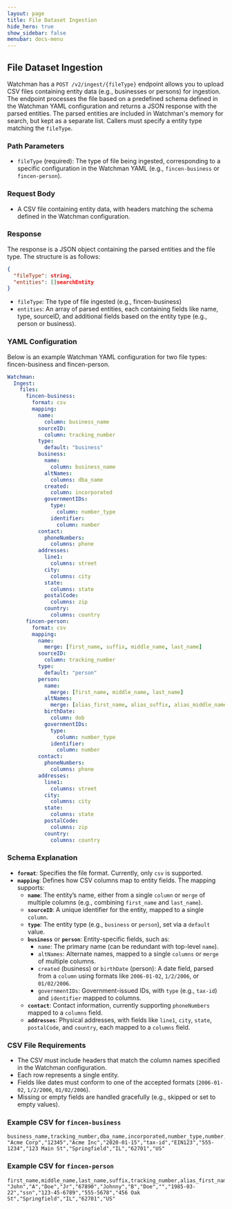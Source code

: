 ```yaml
---
layout: page
title: File Dataset Ingestion
hide_hero: true
show_sidebar: false
menubar: docs-menu
---
```


## File Dataset Ingestion

Watchman has a `POST /v2/ingest/{fileType}` endpoint allows you to upload CSV files containing entity data (e.g., businesses or persons) for ingestion.
The endpoint processes the file based on a predefined schema defined in the Watchman YAML configuration and returns a JSON response with the parsed entities.
The parsed entities are included in Watchman's memory for search, but kept as a separate list. Callers must specify a entity type matching the `fileType`.

### Path Parameters

- `fileType` (required): The type of file being ingested, corresponding to a specific configuration in the Watchman YAML (e.g., `fincen-business` or `fincen-person`).

### Request Body

- A CSV file containing entity data, with headers matching the schema defined in the Watchman configuration.

### Response

The response is a JSON object containing the parsed entities and the file type. The structure is as follows:

```json
{
  "fileType": string,
  "entities": []searchEntity
}
```

- `fileType`: The type of file ingested (e.g., fincen-business)
- `entities`: An array of parsed entities, each containing fields like name, type, sourceID, and additional fields based on the entity type (e.g., person or business).

### YAML Configuration

Below is an example Watchman YAML configuration for two file types: fincen-business and fincen-person.

```yaml
Watchman:
  Ingest:
    files:
      fincen-business:
        format: csv
        mapping:
          name:
            column: business_name
          sourceID:
            column: tracking_number
          type:
            default: "business"
          business:
            name:
              column: business_name
            altNames:
              columns: dba_name
            created:
              column: incorporated
            governmentIDs:
              type:
                column: number_type
              identifier:
                column: number
          contact:
            phoneNumbers:
              columns: phone
          addresses:
            line1:
              columns: street
            city:
              columns: city
            state:
              columns: state
            postalCode:
              columns: zip
            country:
              columns: country
      fincen-person:
        format: csv
        mapping:
          name:
            merge: [first_name, suffix, middle_name, last_name]
          sourceID:
            column: tracking_number
          type:
            default: "person"
          person:
            name:
              merge: [first_name, middle_name, last_name]
            altNames:
              merge: [alias_first_name, alias_suffix, alias_middle_name, alias_last_name]
            birthDate:
              column: dob
            governmentIDs:
              type:
                column: number_type
              identifier:
                column: number
          contact:
            phoneNumbers:
              columns: phone
          addresses:
            line1:
              columns: street
            city:
              columns: city
            state:
              columns: state
            postalCode:
              columns: zip
            country:
              columns: country
```

### Schema Explanation

- **`format`**: Specifies the file format. Currently, only `csv` is supported.
- **`mapping`**: Defines how CSV columns map to entity fields. The mapping supports:
  - **`name`**: The entity’s name, either from a single `column` or `merge` of multiple columns (e.g., combining `first_name` and `last_name`).
  - **`sourceID`**: A unique identifier for the entity, mapped to a single `column`.
  - **`type`**: The entity type (e.g., `business` or `person`), set via a `default` value.
  - **`business`** or **`person`**: Entity-specific fields, such as:
    - `name`: The primary name (can be redundant with top-level `name`).
    - `altNames`: Alternate names, mapped to a single `columns` or `merge` of multiple columns.
    - `created` (business) or `birthDate` (person): A date field, parsed from a `column` using formats like `2006-01-02`, `1/2/2006`, or `01/02/2006`.
    - `governmentIDs`: Government-issued IDs, with `type` (e.g., `tax-id`) and `identifier` mapped to columns.
  - **`contact`**: Contact information, currently supporting `phoneNumbers` mapped to a `columns` field.
  - **`addresses`**: Physical addresses, with fields like `line1`, `city`, `state`, `postalCode`, and `country`, each mapped to a `columns` field.

### CSV File Requirements

- The CSV must include headers that match the column names specified in the Watchman configuration.
- Each row represents a single entity.
- Fields like dates must conform to one of the accepted formats (`2006-01-02`, `1/2/2006`, `01/02/2006`).
- Missing or empty fields are handled gracefully (e.g., skipped or set to empty values).

### Example CSV for `fincen-business`

```csv
business_name,tracking_number,dba_name,incorporated,number_type,number,phone,street,city,state,zip,country
"Acme Corp","12345","Acme Inc","2020-01-15","tax-id","EIN123","555-1234","123 Main St","Springfield","IL","62701","US"
```

### Example CSV for `fincen-person`

```csv
first_name,middle_name,last_name,suffix,tracking_number,alias_first_name,alias_middle_name,alias_last_name,alias_suffix,dob,number_type,number,phone,street,city,state,zip,country
"John","A","Doe","Jr","67890","Johnny","B","Doe","","1985-03-22","ssn","123-45-6789","555-5678","456 Oak St","Springfield","IL","62701","US"
```
